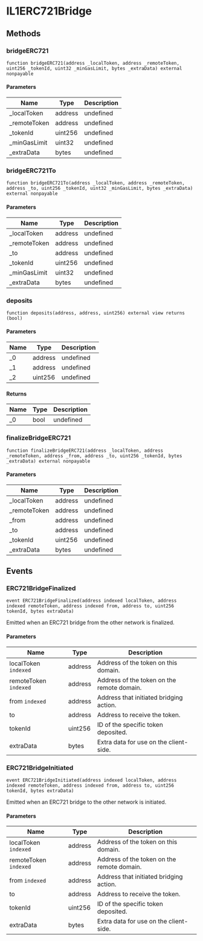 # IL1ERC721Bridge









## Methods

### bridgeERC721

```solidity
function bridgeERC721(address _localToken, address _remoteToken, uint256 _tokenId, uint32 _minGasLimit, bytes _extraData) external nonpayable
```





#### Parameters

| Name | Type | Description |
|---|---|---|
| _localToken | address | undefined
| _remoteToken | address | undefined
| _tokenId | uint256 | undefined
| _minGasLimit | uint32 | undefined
| _extraData | bytes | undefined

### bridgeERC721To

```solidity
function bridgeERC721To(address _localToken, address _remoteToken, address _to, uint256 _tokenId, uint32 _minGasLimit, bytes _extraData) external nonpayable
```





#### Parameters

| Name | Type | Description |
|---|---|---|
| _localToken | address | undefined
| _remoteToken | address | undefined
| _to | address | undefined
| _tokenId | uint256 | undefined
| _minGasLimit | uint32 | undefined
| _extraData | bytes | undefined

### deposits

```solidity
function deposits(address, address, uint256) external view returns (bool)
```





#### Parameters

| Name | Type | Description |
|---|---|---|
| _0 | address | undefined
| _1 | address | undefined
| _2 | uint256 | undefined

#### Returns

| Name | Type | Description |
|---|---|---|
| _0 | bool | undefined

### finalizeBridgeERC721

```solidity
function finalizeBridgeERC721(address _localToken, address _remoteToken, address _from, address _to, uint256 _tokenId, bytes _extraData) external nonpayable
```





#### Parameters

| Name | Type | Description |
|---|---|---|
| _localToken | address | undefined
| _remoteToken | address | undefined
| _from | address | undefined
| _to | address | undefined
| _tokenId | uint256 | undefined
| _extraData | bytes | undefined



## Events

### ERC721BridgeFinalized

```solidity
event ERC721BridgeFinalized(address indexed localToken, address indexed remoteToken, address indexed from, address to, uint256 tokenId, bytes extraData)
```

Emitted when an ERC721 bridge from the other network is finalized.



#### Parameters

| Name | Type | Description |
|---|---|---|
| localToken `indexed` | address | Address of the token on this domain. |
| remoteToken `indexed` | address | Address of the token on the remote domain. |
| from `indexed` | address | Address that initiated bridging action. |
| to  | address | Address to receive the token. |
| tokenId  | uint256 | ID of the specific token deposited. |
| extraData  | bytes | Extra data for use on the client-side. |

### ERC721BridgeInitiated

```solidity
event ERC721BridgeInitiated(address indexed localToken, address indexed remoteToken, address indexed from, address to, uint256 tokenId, bytes extraData)
```

Emitted when an ERC721 bridge to the other network is initiated.



#### Parameters

| Name | Type | Description |
|---|---|---|
| localToken `indexed` | address | Address of the token on this domain. |
| remoteToken `indexed` | address | Address of the token on the remote domain. |
| from `indexed` | address | Address that initiated bridging action. |
| to  | address | Address to receive the token. |
| tokenId  | uint256 | ID of the specific token deposited. |
| extraData  | bytes | Extra data for use on the client-side. |



